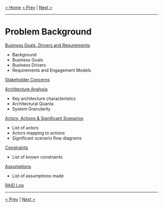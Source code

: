 [> Home](../README.md)
[< Prev](../Glossary.md)  |  [Next >](1.1.BusinessGoalsDriversAndRequirements.md)

---

# Problem Background

[Business Goals, Drivers and Requirements](1.1.BusinessGoalsDriversAndRequirements.md)

* Background
* Business Goals
* Business Drivers
* Requirements and Engagement Models

[Stakeholder Concerns](1.2.StakeholderConcerns.md)

[Architecture Analysis](1.3.ArchitectureAnalysis.md)

- Key architecture characteristics
- Architectural Quanta
- System Granularity

[Actors, Actions &amp; Significant Scenarios](1.4.ActorsActionsAndSignificantScenarios.md)

* List of actors
* Actors mapping to actions
* Significant scenario flow diagrams

[Constraints](1.5.Constraints.md)

* List of known constraints

[Assumptions](1.6.Assumptions.md)

* List of assumptions made

[RAID Log](1.7.RAID.md)


---

[< Prev](../Glossary.md)  |  [Next >](1.1.BusinessGoalsDriversAndRequirements.md)
